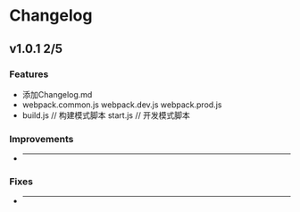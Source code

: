 Changelog
=========

v1.0.1 2/5
-------------

### Features
* 添加Changelog.md
* webpack.common.js
    webpack.dev.js
    webpack.prod.js
* build.js  // 构建模式脚本
    start.js  // 开发模式脚本


### Improvements
* ---

### Fixes
* ---
